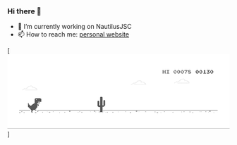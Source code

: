 ### Hi there 👋

- 🔭 I’m currently working on NautilusJSC
- 📫 How to reach me: [personal website](https://the-semicolon.dev/)


[![DINO](dino.gif)]
